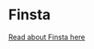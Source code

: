 # Finsta

[Read about Finsta here](https://docs.google.com/document/d/19KihsZN5G5HxmnHxutS0H_IfaRhucq-ixsOQV8ClY68/)
